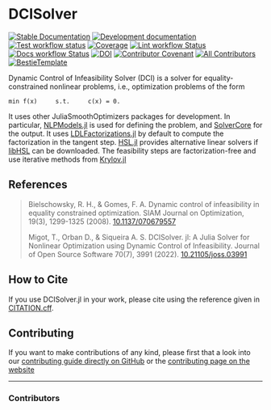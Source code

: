 # DCISolver

[![Stable Documentation](https://img.shields.io/badge/docs-stable-blue.svg)](https://JuliaSmoothOptimizers.github.io/DCISolver.jl/stable)
[![Development documentation](https://img.shields.io/badge/docs-dev-blue.svg)](https://JuliaSmoothOptimizers.github.io/DCISolver.jl/dev)
[![Test workflow status](https://github.com/JuliaSmoothOptimizers/DCISolver.jl/actions/workflows/Test.yml/badge.svg?branch=main)](https://github.com/JuliaSmoothOptimizers/DCISolver.jl/actions/workflows/Test.yml?query=branch%3Amain)
[![Coverage](https://codecov.io/gh/JuliaSmoothOptimizers/DCISolver.jl/branch/main/graph/badge.svg)](https://codecov.io/gh/JuliaSmoothOptimizers/DCISolver.jl)
[![Lint workflow Status](https://github.com/JuliaSmoothOptimizers/DCISolver.jl/actions/workflows/Lint.yml/badge.svg?branch=main)](https://github.com/JuliaSmoothOptimizers/DCISolver.jl/actions/workflows/Lint.yml?query=branch%3Amain)
[![Docs workflow Status](https://github.com/JuliaSmoothOptimizers/DCISolver.jl/actions/workflows/Docs.yml/badge.svg?branch=main)](https://github.com/JuliaSmoothOptimizers/DCISolver.jl/actions/workflows/Docs.yml?query=branch%3Amain)
[![DOI](https://joss.theoj.org/papers/10.21105/joss.03991/status.svg)](https://doi.org/10.21105/joss.03991)
[![Contributor Covenant](https://img.shields.io/badge/Contributor%20Covenant-2.1-4baaaa.svg)](CODE_OF_CONDUCT.md)
[![All Contributors](https://img.shields.io/github/all-contributors/JuliaSmoothOptimizers/DCISolver.jl?labelColor=5e1ec7&color=c0ffee&style=flat-square)](#contributors)
[![BestieTemplate](https://img.shields.io/endpoint?url=https://raw.githubusercontent.com/JuliaBesties/BestieTemplate.jl/main/docs/src/assets/badge.json)](https://github.com/JuliaBesties/BestieTemplate.jl)

Dynamic Control of Infeasibility Solver (DCI) is a solver for equality-constrained nonlinear problems, i.e.,
optimization problems of the form

    min f(x)     s.t.     c(x) = 0.

It uses other JuliaSmoothOptimizers packages for development.
In particular, [NLPModels.jl](https://github.com/JuliaSmoothOptimizers/NLPModels.jl) is used for defining the problem, and [SolverCore](https://github.com/JuliaSmoothOptimizers/SolverCore.jl) for the output.
It uses [LDLFactorizations.jl](https://github.com/JuliaSmoothOptimizers/LDLFactorizations.jl) by default to compute the factorization in the tangent step. [HSL.jl](https://github.com/JuliaSmoothOptimizers/HSL.jl) provides alternative linear solvers if [libHSL](https://licences.stfc.ac.uk/product/libhsl) can be downloaded.
The feasibility steps are factorization-free and use iterative methods from [Krylov.jl](https://github.com/JuliaSmoothOptimizers/Krylov.jl)

## References

> Bielschowsky, R. H., & Gomes, F. A.
> Dynamic control of infeasibility in equality constrained optimization.
> SIAM Journal on Optimization, 19(3), 1299-1325 (2008).
> [10.1137/070679557](https://doi.org/10.1137/070679557)
>
> Migot, T., Orban D., & Siqueira A. S.
> DCISolver. jl: A Julia Solver for Nonlinear Optimization using Dynamic Control of Infeasibility.
> Journal of Open Source Software 70(7), 3991 (2022).
> [10.21105/joss.03991](https://doi.org/10.21105/joss.03991)

## How to Cite

If you use DCISolver.jl in your work, please cite using the reference given in [CITATION.cff](https://github.com/JuliaSmoothOptimizers/DCISolver.jl/blob/main/CITATION.cff).

## Contributing

If you want to make contributions of any kind, please first that a look into our [contributing guide directly on GitHub](docs/src/90-contributing.md) or the [contributing page on the website](https://JuliaSmoothOptimizers.github.io/DCISolver.jl/dev/90-contributing/)

---

### Contributors

<!-- ALL-CONTRIBUTORS-LIST:START - Do not remove or modify this section -->
<!-- prettier-ignore-start -->
<!-- markdownlint-disable -->

<!-- markdownlint-restore -->
<!-- prettier-ignore-end -->

<!-- ALL-CONTRIBUTORS-LIST:END -->
